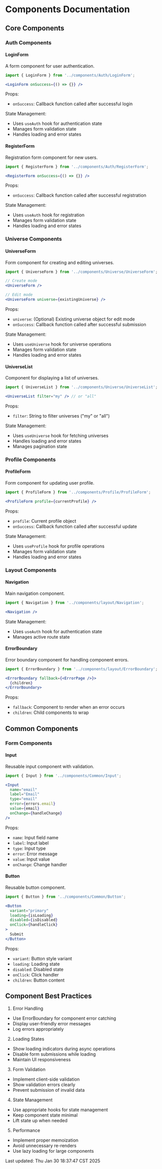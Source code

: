 # Components Documentation

## Core Components

### Auth Components

#### LoginForm
A form component for user authentication.

```jsx
import { LoginForm } from '../components/Auth/LoginForm';

<LoginForm onSuccess={() => {}} />
```

Props:
- `onSuccess`: Callback function called after successful login

State Management:
- Uses `useAuth` hook for authentication state
- Manages form validation state
- Handles loading and error states

#### RegisterForm
Registration form component for new users.

```jsx
import { RegisterForm } from '../components/Auth/RegisterForm';

<RegisterForm onSuccess={() => {}} />
```

Props:
- `onSuccess`: Callback function called after successful registration

State Management:
- Uses `useAuth` hook for registration
- Manages form validation state
- Handles loading and error states

### Universe Components

#### UniverseForm
Form component for creating and editing universes.

```jsx
import { UniverseForm } from '../components/Universe/UniverseForm';

// Create mode
<UniverseForm />

// Edit mode
<UniverseForm universe={existingUniverse} />
```

Props:
- `universe`: (Optional) Existing universe object for edit mode
- `onSuccess`: Callback function called after successful submission

State Management:
- Uses `useUniverse` hook for universe operations
- Manages form validation state
- Handles loading and error states

#### UniverseList
Component for displaying a list of universes.

```jsx
import { UniverseList } from '../components/Universe/UniverseList';

<UniverseList filter="my" /> // or "all"
```

Props:
- `filter`: String to filter universes ("my" or "all")

State Management:
- Uses `useUniverse` hook for fetching universes
- Handles loading and error states
- Manages pagination state

### Profile Components

#### ProfileForm
Form component for updating user profile.

```jsx
import { ProfileForm } from '../components/Profile/ProfileForm';

<ProfileForm profile={currentProfile} />
```

Props:
- `profile`: Current profile object
- `onSuccess`: Callback function called after successful update

State Management:
- Uses `useProfile` hook for profile operations
- Manages form validation state
- Handles loading and error states

### Layout Components

#### Navigation
Main navigation component.

```jsx
import { Navigation } from '../components/layout/Navigation';

<Navigation />
```

State Management:
- Uses `useAuth` hook for authentication state
- Manages active route state

#### ErrorBoundary
Error boundary component for handling component errors.

```jsx
import { ErrorBoundary } from '../components/layout/ErrorBoundary';

<ErrorBoundary fallback={<ErrorPage />}>
  {children}
</ErrorBoundary>
```

Props:
- `fallback`: Component to render when an error occurs
- `children`: Child components to wrap

## Common Components

### Form Components

#### Input
Reusable input component with validation.

```jsx
import { Input } from '../components/Common/Input';

<Input
  name="email"
  label="Email"
  type="email"
  error={errors.email}
  value={email}
  onChange={handleChange}
/>
```

Props:
- `name`: Input field name
- `label`: Input label
- `type`: Input type
- `error`: Error message
- `value`: Input value
- `onChange`: Change handler

#### Button
Reusable button component.

```jsx
import { Button } from '../components/Common/Button';

<Button
  variant="primary"
  loading={isLoading}
  disabled={isDisabled}
  onClick={handleClick}
>
  Submit
</Button>
```

Props:
- `variant`: Button style variant
- `loading`: Loading state
- `disabled`: Disabled state
- `onClick`: Click handler
- `children`: Button content

## Component Best Practices

1. Error Handling
- Use ErrorBoundary for component error catching
- Display user-friendly error messages
- Log errors appropriately

2. Loading States
- Show loading indicators during async operations
- Disable form submissions while loading
- Maintain UI responsiveness

3. Form Validation
- Implement client-side validation
- Show validation errors clearly
- Prevent submission of invalid data

4. State Management
- Use appropriate hooks for state management
- Keep component state minimal
- Lift state up when needed

5. Performance
- Implement proper memoization
- Avoid unnecessary re-renders
- Use lazy loading for large components

Last updated: Thu Jan 30 18:37:47 CST 2025
